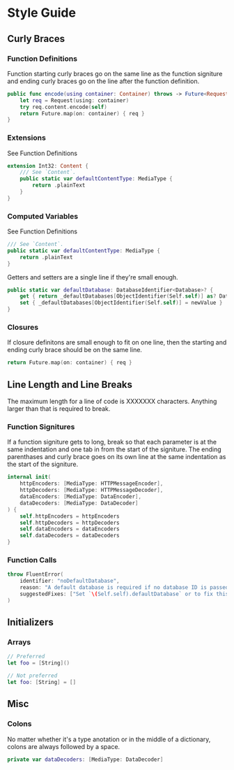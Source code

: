 # Style Guide


## Curly Braces

### Function Definitions

Function starting curly braces go on the same line as the function signiture and
ending curly braces go on the line after the function definition.

```swift
public func encode(using container: Container) throws -> Future<Request> {
    let req = Request(using: container)
    try req.content.encode(self)
    return Future.map(on: container) { req }
}
```

### Extensions

See Function Definitions

```swift
extension Int32: Content {
    /// See `Content`.
    public static var defaultContentType: MediaType {
        return .plainText
    }
}
```

### Computed Variables

See Function Definitions

```swift
/// See `Content`.
public static var defaultContentType: MediaType {
    return .plainText
}
```

Getters and setters are a single line if they're small enough.

```swift
public static var defaultDatabase: DatabaseIdentifier<Database>? {
    get { return _defaultDatabases[ObjectIdentifier(Self.self)] as? DatabaseIdentifier<Database> }
    set { _defaultDatabases[ObjectIdentifier(Self.self)] = newValue }
}
```

### Closures

If closure definitons are small enough to fit on one line, then the starting and ending
curly brace should be on the same line.

```swift
return Future.map(on: container) { req }
```

## Line Length and Line Breaks

The maximum length for a line of code is XXXXXXX characters. Anything larger than that 
is required to break.

### Function Signitures

If a function signiture gets to long, break so that each parameter is at the same indentation
and one tab in from the start of the signiture. The ending parenthases and curly brace goes
on its own line at the same indentation as the start of the signiture.

```swift
internal init(
    httpEncoders: [MediaType: HTTPMessageEncoder],
    httpDecoders: [MediaType: HTTPMessageDecoder],
    dataEncoders: [MediaType: DataEncoder],
    dataDecoders: [MediaType: DataDecoder]
) {
    self.httpEncoders = httpEncoders
    self.httpDecoders = httpDecoders
    self.dataEncoders = dataEncoders
    self.dataDecoders = dataDecoders
}
```

### Function Calls

```swift
throw FluentError(
    identifier: "noDefaultDatabase",
    reason: "A default database is required if no database ID is passed to `\(Self.self).query(_:on:)` or if `\(Self.self)` is being looked up statically.",
    suggestedFixes: ["Set `\(Self.self).defaultDatabase` or to fix this error."]
)
```

## Initializers

### Arrays

```swift
// Preferred
let foo = [String]()

// Not preferred
let foo: [String] = []
```

## Misc

### Colons
No matter whether it's a type anotation or in the middle of a dictionary, colons are always followed by a space.

```swift
private var dataDecoders: [MediaType: DataDecoder]
```
